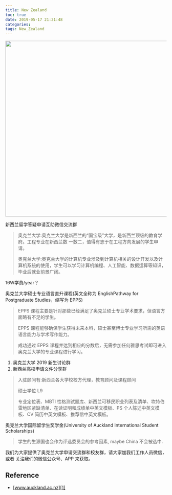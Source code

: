 ```yaml
---
title: New Zealand
toc: true
date: 2019-05-17 21:31:48
categories: 
tags: New_Zealand
---
```


<img src="https://cdn.auckland.ac.nz/aem/content/auckland/en/study/international-students/welcome-landing-pages/chinese/jcr:content/leftpar/imagecomponent/image.img.1024.medium.jpg/1477864095963.jpg
" width="550" />

<!-- more -->

新西兰留学答疑申请互助微信交流群

> 奥克兰大学:奥克兰大学是新西兰的“国宝级”大学，是新西兰顶级的教育学府。工程专业在新西兰数 一数二，值得有志于在工程方向发展的学生申请。
>
> 奥克兰大学:奥克兰大学的计算机专业涉及到计算机相关的设计开发以及计算机系统的使用，学生可以学习计算机编程、人工智能、数据运算等知识，毕业后就业前景广阔。

16W学费/year？

奥克兰大学硕士专业语言直升课程(英文全称为 EnglishPathway for Postgraduate Studies，缩写为 EPPS)

> EPPS 课程主要是针对那些已经满足了奥克兰硕士专业学术要求，但语言方面略有不足的学生。
> 
> EPPS 课程能够确保学生获得未来本科，硕士甚至博士专业学习所需的英语语言能力与学术写作能力。
> > 成功通过 EPPS 课程并达到相应的分数后，无需参加任何雅思考试即可进入奥克兰大学的专业课程进行学习。

1. 奥克兰大学 2019 新生讨论群
2. 新西兰高校申请文件分享群

> 入驻顾问有:新西兰各大学校校方代理，教育顾问及课程顾问
>
> 硕士学位 L9
>
> 专业定位表、MBTI 性格测试题库、新西兰可移民职业列表及清单、坎特伯雷地区紧缺清单、在读证明和成绩单中英文模板、PS 个人陈述中英文模板、CV 简历中英文模板、推荐信中英文模板。

奥克兰大学国际留学生奖学金(University of Auckland International Student Scholarships)

> 学生的生源国也会作为评选委员会的参考因素, maybe China 不会被选中.

我们为大家提供了奥克兰大学申请交流群和校友群，请大家加我们工作人员微信，或者 关注我们的微信公众号、APP 来获取。

[tu1]: https://cdn.auckland.ac.nz/aem/content/auckland/en/study/international-students/welcome-landing-pages/chinese/jcr:content/leftpar/imagecomponent/image.img.1024.medium.jpg/1477864095963.jpg

## Reference

- [www.auckland.ac.nz][1]

[1]: https://www.auckland.ac.nz/en/study/international-students/welcome-landing-pages/chinese.html

